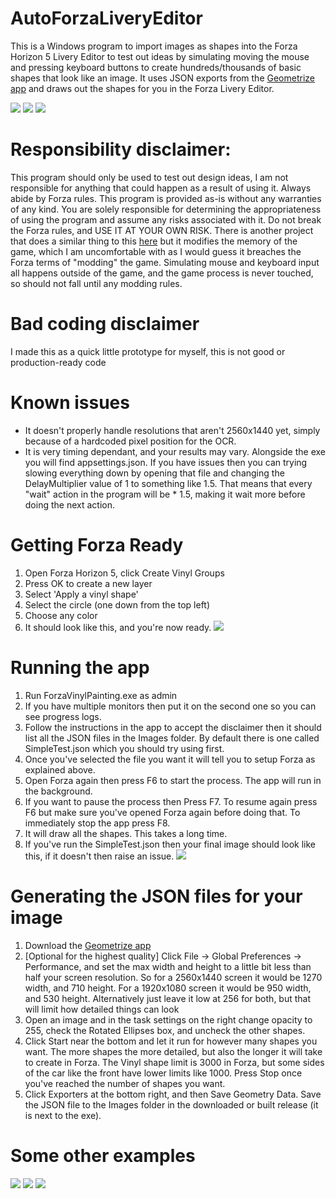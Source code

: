 # AutoForzaLiveryEditor
This is a Windows program to import images as shapes into the Forza Horizon 5 Livery Editor to test out ideas by simulating moving the mouse and pressing keyboard buttons to create hundreds/thousands of basic shapes that look like an image. It uses JSON exports from the [Geometrize app](https://www.geometrize.co.uk/) and draws out the shapes for you in the Forza Livery Editor.

![](./Readme/Sot.jpg)
![](./Readme/FastGif.gif)
![](./Readme/Ron.jpg)

# Responsibility disclaimer:
This program should only be used to test out design ideas, I am not responsible for anything that could happen as a result of using it. Always abide by Forza rules.
This program is provided as-is without any warranties of any kind. You are solely responsible for determining the appropriateness of using the program and assume any risks associated with it. Do not break the Forza rules, and USE IT AT YOUR OWN RISK.
There is another project that does a similar thing to this [here](https://github.com/forza-painter/forza-painter) but it modifies the memory of the game, which I am uncomfortable with as I would guess it breaches the Forza terms of "modding" the game. Simulating mouse and keyboard input all happens outside of the game, and the game process is never touched, so should not fall until any modding rules.

# Bad coding disclaimer
I made this as a quick little prototype for myself, this is not good or production-ready code

# Known issues
- It doesn't properly handle resolutions that aren't 2560x1440 yet, simply because of a hardcoded pixel position for the OCR.
- It is very timing dependant, and your results may vary. Alongside the exe you will find appsettings.json. If you have issues then you can trying slowing everything down by opening that file and changing the DelayMultiplier value of 1 to something like 1.5. That means that every "wait" action in the program will be * 1.5, making it wait more before doing the next action.

# Getting Forza Ready
1) Open Forza Horizon 5, click Create Vinyl Groups
2) Press OK to create a new layer
3) Select 'Apply a vinyl shape'
4) Select the circle (one down from the top left)
5) Choose any color
6) It should look like this, and you're now ready.
![](./Readme/StartState.jpg)

# Running the app
1) Run ForzaVinylPainting.exe as admin
2) If you have multiple monitors then put it on the second one so you can see progress logs.
3) Follow the instructions in the app to accept the disclaimer then it should list all the JSON files in the Images folder. By default there is one called SimpleTest.json which you should try using first.
4) Once you've selected the file you want it will tell you to setup Forza as explained above.
5) Open Forza again then press F6 to start the process. The app will run in the background. 
6) If you want to pause the process then Press F7. To resume again press F6 but make sure you've opened Forza again before doing that. To immediately stop the app press F8.
7) It will draw all the shapes. This takes a long time.
8) If you've run the SimpleTest.json then your final image should look like this, if it doesn't then raise an issue.
![](/Readme/SimpleTestDone.jpg)

# Generating the JSON files for your image
1) Download the [Geometrize app](https://www.geometrize.co.uk/) 
2) [Optional for the highest quality] Click File -> Global Preferences -> Performance, and set the max width and height to a little bit less than half your screen resolution. So for a 2560x1440 screen it would be 1270 width, and 710 height. For a 1920x1080 screen it would be 950 width, and 530 height. Alternatively just leave it low at 256 for both, but that will limit how detailed things can look
3) Open an image and in the task settings on the right change opacity to 255, check the Rotated Ellipses box, and uncheck the other shapes.
4) Click Start near the bottom and let it run for however many shapes you want. The more shapes the more detailed, but also the longer it will take to create in Forza. The Vinyl shape limit is 3000 in Forza, but some sides of the car like the front have lower limits like 1000. Press Stop once you've reached the number of shapes you want.
5) Click Exporters at the bottom right, and then Save Geometry Data. Save the JSON file to the Images folder in the downloaded or built release (it is next to the exe).

# Some other examples
![](/Readme/BigLlama.jpg)
![](/Readme/Doge.jpg)
![](/Readme/Forza.jpg)
